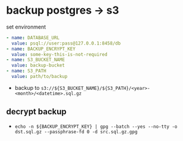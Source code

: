 # backup postgres -> s3
set environment
``` yaml
- name: DATABASE_URL
  value: psql://user:pass@127.0.0.1:8458/db
- name: BACKUP_ENCRYPT_KEY
  value: some-key-this-is-not-required
- name: S3_BUCKET_NAME
  value: backup-bucket
- name: S3_PATH
  value: path/to/backup
```

- backup to `s3://${S3_BUCKET_NAME}/${S3_PATH}/<year>-<month>/<datetime>.sql.gz`

## decrypt backup
- `echo -n ${BACKUP_ENCRYPT_KEY} | gpg --batch --yes --no-tty -o dst.sql.gz --passphrase-fd 0 -d src.sql.gz.gpg`
